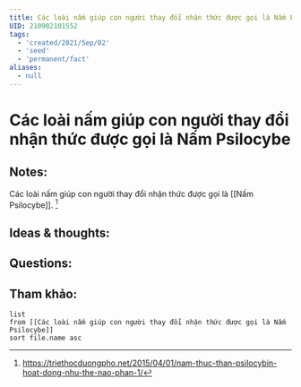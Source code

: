 ```yaml
---
title: Các loài nấm giúp con người thay đổi nhận thức được gọi là Nấm Psilocybe
UID: 210902101552
tags:
  - 'created/2021/Sep/02'
  - 'seed'
  - 'permanent/fact'
aliases:
  - null
---
```

# Các loài nấm giúp con người thay đổi nhận thức được gọi là Nấm Psilocybe

## Notes:
Các loài nấm giúp con người thay đổi nhận thức được gọi là [[Nấm Psilocybe]]. [^1]

## Ideas & thoughts:

## Questions:


## Tham khảo:
```dataview
list
from [[Các loài nấm giúp con người thay đổi nhận thức được gọi là Nấm Psilocybe]]
sort file.name asc
```
[^1]: https://triethocduongpho.net/2015/04/01/nam-thuc-than-psilocybin-hoat-dong-nhu-the-nao-phan-1/